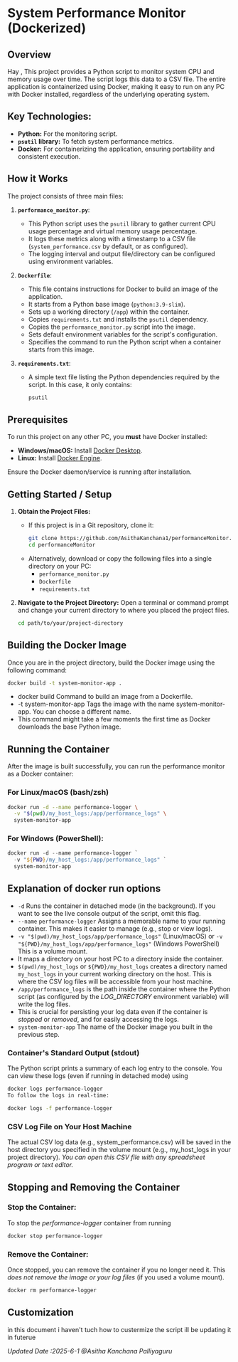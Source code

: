 # System Performance Monitor (Dockerized)

## Overview
Hay ,
This project provides a Python script to monitor system CPU and memory usage over time. The script logs this data to a CSV file. The entire application is containerized using Docker, making it easy to run on any PC with Docker installed, regardless of the underlying operating system.

## **Key Technologies:**
* **Python:** For the monitoring script.
* **`psutil` library:** To fetch system performance metrics.
* **Docker:** For containerizing the application, ensuring portability and consistent execution.

## How it Works

The project consists of three main files:

1.  **`performance_monitor.py`**:
    * This Python script uses the `psutil` library to gather current CPU usage percentage and virtual memory usage percentage.
    * It logs these metrics along with a timestamp to a CSV file (`system_performance.csv` by default, or as configured).
    * The logging interval and output file/directory can be configured using environment variables.

2.  **`Dockerfile`**:
    * This file contains instructions for Docker to build an image of the application.
    * It starts from a Python base image (`python:3.9-slim`).
    * Sets up a working directory (`/app`) within the container.
    * Copies `requirements.txt` and installs the `psutil` dependency.
    * Copies the `performance_monitor.py` script into the image.
    * Sets default environment variables for the script's configuration.
    * Specifies the command to run the Python script when a container starts from this image.

3.  **`requirements.txt`**:
    * A simple text file listing the Python dependencies required by the script. In this case, it only contains:
        ```txt
        psutil
        ```

## Prerequisites

To run this project on any other PC, you **must** have Docker installed:

* **Windows/macOS:** Install [Docker Desktop](https://www.docker.com/products/docker-desktop/).
* **Linux:** Install [Docker Engine](https://docs.docker.com/engine/install/).

Ensure the Docker daemon/service is running after installation.

## Getting Started / Setup

1.  **Obtain the Project Files:**
    * If this project is in a Git repository, clone it:
        ```bash
        git clone https://github.com/AsithaKanchana1/performanceMonitor.git
        cd performanceMonitor
        ```
    * Alternatively, download or copy the following files into a single directory on your PC:
        * `performance_monitor.py`
        * `Dockerfile`
        * `requirements.txt`

2.  **Navigate to the Project Directory:**
    Open a terminal or command prompt and change your current directory to where you placed the project files.
    ```bash
    cd path/to/your/project-directory
    ```

## Building the Docker Image

Once you are in the project directory, build the Docker image using the following command:

```bash
docker build -t system-monitor-app .
```

- docker build Command to build an image from a Dockerfile.
- -t system-monitor-app Tags the image with the name system-monitor-app. You can choose a different name.
- This command might take a few moments the first time as Docker downloads the base Python image.

## Running the Container
After the image is built successfully, you can run the performance monitor as a Docker container:

### For Linux/macOS (bash/zsh)

```bash
docker run -d --name performance-logger \
  -v "$(pwd)/my_host_logs:/app/performance_logs" \
  system-monitor-app
```

### For Windows (PowerShell):

```powershell
docker run -d --name performance-logger `
  -v "${PWD}/my_host_logs:/app/performance_logs" `
  system-monitor-app
```

## Explanation of docker run options

- `-d` Runs the container in detached mode (in the background). If you want to see the live console output of the script, omit this flag.
- `--name` `performance-logger` Assigns a memorable name to your running container. This makes it easier to manage (e.g., stop or view logs).
- `-v "$(pwd)/my_host_logs/app/performance_logs"` (Linux/macOS) or `-v "${PWD}/my_host_logs/app/performance_logs"` (Windows PowerShell) This is a volume mount.
- It maps a directory on your host PC to a directory inside the container.
- `$(pwd)/my_host_logs` or `${PWD}/my_host_logs` creates a directory named `my_host_logs` in your current working directory on the host. This is where the CSV log files will be accessible from your host machine.
- `/app/performance_logs` is the path inside the container where the Python script (as configured by the *LOG_DIRECTORY* environment variable) will write the log files.
- This is crucial for persisting your log data even if the container is *stopped* or *removed*, and for easily accessing the logs.
- `system-monitor-app` The name of the Docker image you built in the previous step.


### Container's Standard Output (stdout)
The Python script prints a summary of each log entry to the console. You can view these logs (even if running in detached mode) using

```bash
docker logs performance-logger
To follow the logs in real-time:
```

```bash
docker logs -f performance-logger

```

### CSV Log File on Your Host Machine

The actual CSV log data (e.g., system_performance.csv) will be saved in the host directory you specified in the volume mount (e.g., my_host_logs in your project directory). *You can open this CSV file with any spreadsheet program or text editor.*

## Stopping and Removing the Container
### Stop the Container:

To stop the *performance-logger* container from running
```bash
docker stop performance-logger
```

### Remove the Container:
Once stopped, you can remove the container if you no longer need it. This *does not remove the image or your log files* (if you used a volume mount).
```Bash
docker rm performance-logger
```

## Customization

in this document i haven't tuch how to custermize the script ill be updating it in futerue

*Updated Date :2025-6-1*
*@Asitha Kanchana Palliyaguru*
